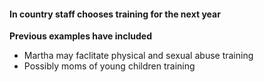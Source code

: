 #### In country staff chooses training for the next year
**Previous examples have included**
- Martha may faclitate physical and sexual abuse training
- Possibly moms of young children training